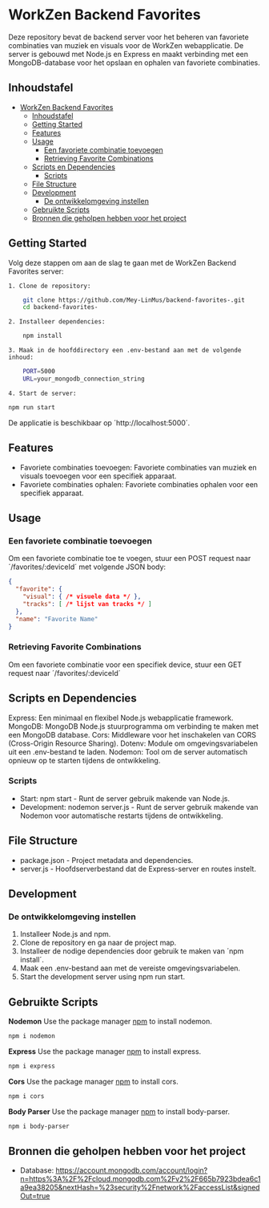 # WorkZen Backend Favorites

Deze repository bevat de backend server voor het beheren van favoriete combinaties van muziek en visuals voor de WorkZen webapplicatie. De server is gebouwd met Node.js en Express en maakt verbinding met een MongoDB-database voor het opslaan en ophalen van favoriete combinaties.

## Inhoudstafel

- [WorkZen Backend Favorites](#workzen-backend-favorites)
  - [Inhoudstafel](#inhoudstafel)
  - [Getting Started](#getting-started)
  - [Features](#features)
  - [Usage](#usage)
    - [Een favoriete combinatie toevoegen](#een-favoriete-combinatie-toevoegen)
    - [Retrieving Favorite Combinations](#retrieving-favorite-combinations)
  - [Scripts en Dependencies](#scripts-en-dependencies)
    - [Scripts](#scripts)
  - [File Structure](#file-structure)
  - [Development](#development)
    - [De ontwikkelomgeving instellen](#de-ontwikkelomgeving-instellen)
  - [Gebruikte Scripts](#gebruikte-scripts)
  - [Bronnen die geholpen hebben voor het project](#bronnen-die-geholpen-hebben-voor-het-project)

## Getting Started

Volg deze stappen om aan de slag te gaan met de WorkZen Backend Favorites server:

    1. Clone de repository:

```bash
    git clone https://github.com/Mey-LinMus/backend-favorites-.git
    cd backend-favorites-
```

    2. Installeer dependencies:

```bash
    npm install
```

    3. Maak in de hoofddirectory een .env-bestand aan met de volgende inhoud:

```bash
    PORT=5000
    URL=your_mongodb_connection_string
```

    4. Start de server:

```bash
npm run start
```

De applicatie is beschikbaar op ´http://localhost:5000´.

## Features

- Favoriete combinaties toevoegen: Favoriete combinaties van muziek en visuals toevoegen voor een specifiek apparaat.
- Favoriete combinaties ophalen: Favoriete combinaties ophalen voor een specifiek apparaat.


## Usage

### Een favoriete combinatie toevoegen

Om een favoriete combinatie toe te voegen, stuur een POST request naar ´/favorites/:deviceId´ met volgende JSON body:

```json
{
  "favorite": {
    "visual": { /* visuele data */ },
    "tracks": [ /* lijst van tracks */ ]
  },
  "name": "Favorite Name"
}
```

### Retrieving Favorite Combinations

Om een favoriete combinatie voor een specifiek device, stuur een GET request naar ´/favorites/:deviceId´ 


## Scripts en Dependencies

Express: Een minimaal en flexibel Node.js webapplicatie framework.
MongoDB: MongoDB Node.js stuurprogramma om verbinding te maken met een MongoDB database.
Cors: Middleware voor het inschakelen van CORS (Cross-Origin Resource Sharing).
Dotenv: Module om omgevingsvariabelen uit een .env-bestand te laden.
Nodemon: Tool om de server automatisch opnieuw op te starten tijdens de ontwikkeling.


### Scripts

- Start: npm start - Runt de server gebruik makende van Node.js.
- Development: nodemon server.js - Runt de server gebruik makende van Nodemon voor automatische restarts tijdens de ontwikkeling.

## File Structure

- package.json - Project metadata and dependencies.
- server.js -  Hoofdserverbestand dat de Express-server en routes instelt.

## Development

### De ontwikkelomgeving instellen

1. Installeer Node.js and npm.
2. Clone de repository en ga naar de project map.
3. Installeer de nodige dependencies door gebruik te maken van ´npm install´.
4. Maak een .env-bestand aan met de vereiste omgevingsvariabelen.
5. Start the development server using npm run start.


## Gebruikte Scripts

**Nodemon**
Use the package manager [npm](https://www.npmjs.com/package/nodemon) to install nodemon.

```bash
npm i nodemon
```

**Express**
Use the package manager [npm](https://www.npmjs.com/package/express) to install express.

```bash
npm i express 
```

**Cors**
Use the package manager [npm](https://www.npmjs.com/package/cors) to install cors.

```bash
npm i cors 
```

**Body Parser**
Use the package manager [npm](https://www.npmjs.com/package/body-parser) to install body-parser.

```bash
npm i body-parser
```


## Bronnen die geholpen hebben voor het project

- Database: https://account.mongodb.com/account/login?n=https%3A%2F%2Fcloud.mongodb.com%2Fv2%2F665b7923bdea6c1a9ea38205&nextHash=%23security%2Fnetwork%2FaccessList&signedOut=true
